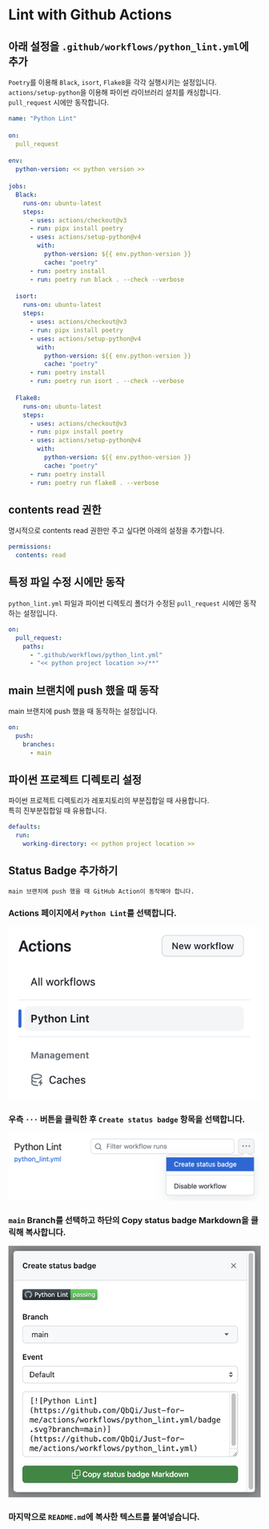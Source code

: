 # Lint with Github Actions

## 아래 설정을 `.github/workflows/python_lint.yml`에 추가
`Poetry`를 이용해 `Black`, `isort`, `Flake8`을 각각 실행시키는 설정입니다.  
`actions/setup-python`을 이용해 파이썬 라이브러리 설치를 캐싱합니다.  
`pull_request` 시에만 동작합니다.  
```yaml
name: "Python Lint"

on:
  pull_request

env:
  python-version: << python version >>

jobs:
  Black:
    runs-on: ubuntu-latest
    steps:
      - uses: actions/checkout@v3
      - run: pipx install poetry
      - uses: actions/setup-python@v4
        with:
          python-version: ${{ env.python-version }}
          cache: "poetry"
      - run: poetry install
      - run: poetry run black . --check --verbose

  isort:
    runs-on: ubuntu-latest
    steps:
      - uses: actions/checkout@v3
      - run: pipx install poetry
      - uses: actions/setup-python@v4
        with:
          python-version: ${{ env.python-version }}
          cache: "poetry"
      - run: poetry install
      - run: poetry run isort . --check --verbose

  Flake8:
    runs-on: ubuntu-latest
    steps:
      - uses: actions/checkout@v3
      - run: pipx install poetry
      - uses: actions/setup-python@v4
        with:
          python-version: ${{ env.python-version }}
          cache: "poetry"
      - run: poetry install
      - run: poetry run flake8 . --verbose
```

## contents read 권한
명시적으로 contents read 권한만 주고 싶다면 아래의 설정을 추가합니다.
```yaml
permissions:
  contents: read
```

## 특정 파일 수정 시에만 동작
`python_lint.yml` 파일과 파이썬 디렉토리 폴더가 수정된 `pull_request` 시에만 동작하는 설정입니다.
```yaml
on:
  pull_request:
    paths:
      - ".github/workflows/python_lint.yml"
      - "<< python project location >>/**"
```

## main 브랜치에 push 했을 때 동작
main 브랜치에 push 했을 때 동작하는 설정입니다.
```yaml
on:
  push:
    branches:
      - main
```

## 파이썬 프로젝트 디렉토리 설정
파이썬 프로젝트 디렉토리가 레포지토리의 부분집합일 때 사용합니다.  
특히 진부분집합일 때 유용합니다.
```yaml
defaults:
  run:
    working-directory: << python project location >>
```

## Status Badge 추가하기
```{note}
main 브랜치에 push 했을 때 GitHub Action이 동작해야 합니다.
```
### Actions 페이지에서 `Python Lint`를 선택합니다.  
![select_python_lint_action](docs/images/ci_cd/lint/select_python_lint_action.png)

### 우측 `···` 버튼을 클릭한 후 `Create status badge` 항목을 선택합니다.  
![create_status_badge](docs/images/ci_cd/lint/create_status_badge.png)

### `main` Branch를 선택하고 하단의 Copy status badge Markdown을 클릭해 복사합니다.  
![copy_status_badge_modal](docs/images/ci_cd/lint/copy_status_badge_modal.png)

### 마지막으로 `README.md`에 복사한 텍스트를 붙여넣습니다.  
